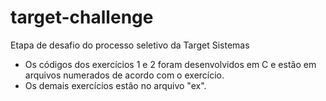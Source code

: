 # target-challenge
Etapa de desafio do processo seletivo da Target Sistemas

- Os códigos dos exercícios 1 e 2 foram desenvolvidos em C e estão em arquivos numerados de acordo com o exercício.
- Os demais exercícios estão no arquivo "ex". 
